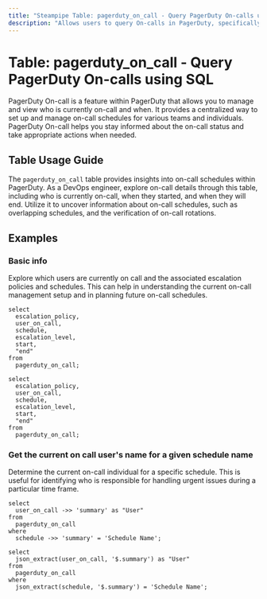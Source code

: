 ```yaml
---
title: "Steampipe Table: pagerduty_on_call - Query PagerDuty On-calls using SQL"
description: "Allows users to query On-calls in PagerDuty, specifically the on-call schedules, providing insights into who is currently on-call and when."
---
```


# Table: pagerduty_on_call - Query PagerDuty On-calls using SQL

PagerDuty On-call is a feature within PagerDuty that allows you to manage and view who is currently on-call and when. It provides a centralized way to set up and manage on-call schedules for various teams and individuals. PagerDuty On-call helps you stay informed about the on-call status and take appropriate actions when needed.

## Table Usage Guide

The `pagerduty_on_call` table provides insights into on-call schedules within PagerDuty. As a DevOps engineer, explore on-call details through this table, including who is currently on-call, when they started, and when they will end. Utilize it to uncover information about on-call schedules, such as overlapping schedules, and the verification of on-call rotations.

## Examples

### Basic info
Explore which users are currently on call and the associated escalation policies and schedules. This can help in understanding the current on-call management setup and in planning future on-call schedules.

```sql+postgres
select
  escalation_policy,
  user_on_call,
  schedule,
  escalation_level,
  start,
  "end"
from
  pagerduty_on_call;
```

```sql+sqlite
select
  escalation_policy,
  user_on_call,
  schedule,
  escalation_level,
  start,
  "end"
from
  pagerduty_on_call;
```

### Get the current on call user's name for a given schedule name
Determine the current on-call individual for a specific schedule. This is useful for identifying who is responsible for handling urgent issues during a particular time frame.

```sql+postgres
select
  user_on_call ->> 'summary' as "User"
from
  pagerduty_on_call
where
  schedule ->> 'summary' = 'Schedule Name';
```

```sql+sqlite
select
  json_extract(user_on_call, '$.summary') as "User"
from
  pagerduty_on_call
where
  json_extract(schedule, '$.summary') = 'Schedule Name';
```